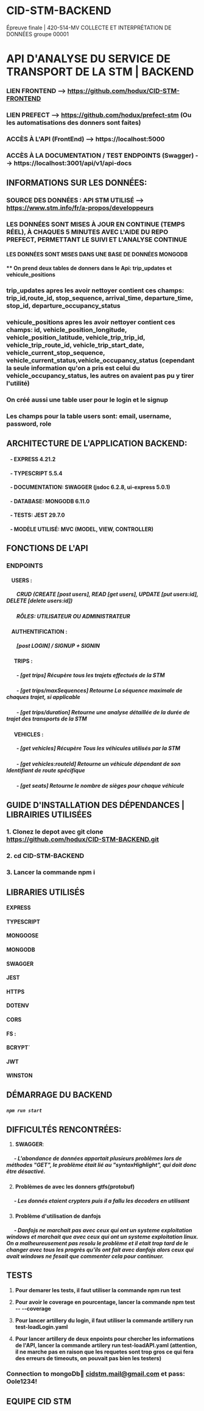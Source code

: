 # CID-STM-BACKEND
Épreuve finale | 420-514-MV COLLECTE ET INTERPRÉTATION DE DONNÉES groupe 00001 

# API D'ANALYSE DU SERVICE DE TRANSPORT DE LA STM | BACKEND

### LIEN FRONTEND --> https://github.com/hodux/CID-STM-FRONTEND

### LIEN PREFECT --> https://github.com/hodux/prefect-stm (Ou les automatisations des donners sont faites)

### ACCÈS À L'API (FrontEnd) --> https://localhost:5000

### ACCÈS À LA DOCUMENTATION / TEST ENDPOINTS (Swagger) --> https://localhost:3001/api/v1/api-docs


## INFORMATIONS SUR LES DONNÉES:

### SOURCE DES DONNÉES : API STM UTILISÉ --> https://www.stm.info/fr/a-propos/developpeurs

### LES DONNÉES SONT MISES À JOUR EN CONTINUE (TEMPS RÉEL), À CHAQUES 5 MINUTES AVEC L'AIDE DU REPO PREFECT, PERMETTANT LE SUIVI ET L'ANALYSE CONTINUE

#### LES DONNÉES SONT MISES DANS UNE BASE DE DONNÉES MONGODB

#### ** On prend deux tables de donners dans le Api: trip_updates et vehicule_positions

### trip_updates apres les avoir nettoyer contient ces champs: trip_id,route_id, stop_sequence, arrival_time, departure_time, stop_id, departure_occupancy_status

### vehicule_positions apres les avoir nettoyer contient ces champs: id, vehicle_position_longitude, vehicle_position_latitude, vehicle_trip_trip_id, vehicle_trip_route_id, vehicle_trip_start_date, vehicle_current_stop_sequence, vehicle_current_status,vehicle_occupancy_status (cependant la seule information qu'on a pris est celui du vehicle_occupancy_status, les autres on avaient pas pu y tirer l'utilité)

### On créé aussi une table user pour le login et le signup

### Les champs pour la table users sont: email, username, password, role



## ARCHITECTURE DE L'APPLICATION BACKEND:
####      &nbsp;&nbsp; - EXPRESS 4.21.2
####      &nbsp;&nbsp; - TYPESCRIPT 5.5.4
####      &nbsp;&nbsp; - DOCUMENTATION: SWAGGER  (jsdoc 6.2.8, ui-express 5.0.1)
####      &nbsp;&nbsp; - DATABASE: MONGODB 6.11.0
####      &nbsp;&nbsp; - TESTS: JEST 29.7.0
####      &nbsp;&nbsp; - MODÈLE UTILISÉ: MVC (MODEL, VIEW, CONTROLLER)

## FONCTIONS DE L'API
### ENDPOINTS

#### &nbsp;&nbsp;&nbsp; **USERS** :
##### &nbsp;&nbsp;&nbsp;&nbsp;&nbsp;&nbsp;&nbsp; CRUD (CREATE [post users], READ [get users], UPDATE [put users:id], DELETE [delete users:id])
##### &nbsp;&nbsp;&nbsp;&nbsp;&nbsp;&nbsp;&nbsp; RÔLES: UTILISATEUR OU ADMINISTRATEUR
#### &nbsp;&nbsp;&nbsp; **AUTHENTIFICATION** : 
##### &nbsp;&nbsp;&nbsp;&nbsp;&nbsp;&nbsp;&nbsp; [post LOGIN] / SIGNUP + SIGNIN
#### &nbsp;&nbsp;&nbsp;&nbsp;&nbsp; **TRIPS** :
##### &nbsp;&nbsp;&nbsp;&nbsp;&nbsp;&nbsp;&nbsp; - [get trips] Récupère tous les trajets effectués de la STM
##### &nbsp;&nbsp;&nbsp;&nbsp;&nbsp;&nbsp;&nbsp; - [get trips/maxSequences] Retourne La séquence maximale de chaques trajet, si applicable
##### &nbsp;&nbsp;&nbsp;&nbsp;&nbsp;&nbsp;&nbsp; - [get trips/duration] Retourne une analyse détaillée de la durée de trajet des transports de la STM
#### &nbsp;&nbsp;&nbsp;&nbsp;&nbsp; **VEHICLES** :
##### &nbsp;&nbsp;&nbsp;&nbsp;&nbsp;&nbsp;&nbsp; - [get vehicles] Récupère Tous les véhicules utilisés par la STM
##### &nbsp;&nbsp;&nbsp;&nbsp;&nbsp;&nbsp;&nbsp; - [get vehicles:routeId] Retourne un véhicule dépendant de son Identifiant de route spécifique
##### &nbsp;&nbsp;&nbsp;&nbsp;&nbsp;&nbsp;&nbsp; - [get seats] Retourne le nombre de sièges pour chaque véhicule
          
## GUIDE D'INSTALLATION DES DÉPENDANCES | LIBRAIRIES UTILISÉES

### 1. Clonez le depot avec git clone https://github.com/hodux/CID-STM-BACKEND.git

### 2. cd CID-STM-BACKEND

### 3. Lancer la commande npm i




## LIBRARIES UTILISÉS
#### **EXPRESS** 
#### **TYPESCRIPT** 
#### **MONGOOSE** 
#### **MONGODB** 
#### **SWAGGER**
#### **JEST**
#### **HTTPS**
#### **DOTENV**
#### **CORS**
#### **FS** :
#### **BCRYPT**`
#### **JWT**
#### **WINSTON**

## DÉMARRAGE DU BACKEND
##### ­­`npm run start`

## DIFFICULTÉS RENCONTRÉES:
1. **SWAGGER**:
   
##### &nbsp;&nbsp;&nbsp;&nbsp;&nbsp; - L'abondance de données apportait plusieurs problèmes lors de méthodes "GET", le problème était lié au "syntaxHighlight", qui doit donc être désactivé.

2. **Problèmes de avec les donners gtfs(protobuf)**

##### &nbsp;&nbsp;&nbsp;&nbsp;&nbsp; - Les donnés etaient crypters puis il a fallu les decoders en utilisant 

3. **Problème d'utilisation de danfojs**

##### &nbsp;&nbsp;&nbsp;&nbsp;&nbsp; - Danfojs ne marchait pas avec ceux qui ont un systeme exploitation windows et marchait que avec ceux qui ont un systeme exploitation linux. On a malheureusement pas resolu le problème et il etait trop tard de le changer avec tous les progrès qu'ils ont fait avec danfojs alors ceux qui avait windows ne fesait que commenter cela pour continuer.


## TESTS
1. **Pour demarer les tests, il faut utiliser la commande npm run test**

2. **Pour avoir le coverage en pourcentage, lancer la commande npm test -- --coverage**

3. **Pour lancer artillery du login, il faut utiliser la commande artillery run test-loadLogin.yaml**

4. **Pour lancer artillery de deux enpoints pour chercher les informations de l'API, lancer la commande artilery run test-loadAPI.yaml (attention, il ne marche pas en raison que les requetes sont trop gros ce qui fera des erreurs de timeouts, on pouvait pas bien les testers)**

### Connection to mongoDb:email: cidstm.mail@gmail.com et pass: Oole1234!


## EQUIPE CID STM
